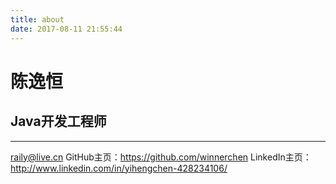 ```yaml
---
title: about
date: 2017-08-11 21:55:44
---
```

# 陈逸恒
## Java开发工程师
---

raily@live.cn
GitHub主页：https://github.com/winnerchen
LinkedIn主页：http://www.linkedin.com/in/yihengchen-428234106/